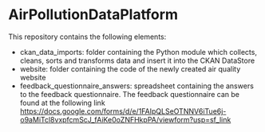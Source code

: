 # AirPollutionDataPlatform

This repository contains the following elements:
- ckan_data_imports: folder containing the Python module which collects, cleans, sorts and transforms data and insert it into the CKAN DataStore
- website: folder containing the code of the newly created air quality website
- feedback_questionnaire_answers: spreadsheet containing the answers to the feedback questionnaire. The feedback questionnaire can be found at the following link https://docs.google.com/forms/d/e/1FAIpQLSeOTNNV6iTue6j-o9aMiTcl8vxpfcmScJ_fAiKe0oZNFHkpPA/viewform?usp=sf_link
